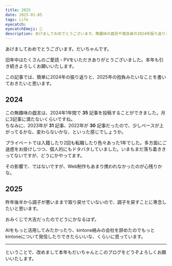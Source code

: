 ```yaml
---
title: 2025
date: 2025-01-05
tags: Life
eyecatch: 
eyecatchEmoji: 🎍️
description: あけましておめでとうございます。無趣味の戯言や僕自身の2024年振り返りと、2025年の抱負についてです。
---
```


あけましておめでとうございます。だいちゃんです。

旧年中はたくさんのご愛読・PVをいただきありがとうございました。本年も引き続きよろしくお願いいたします。

この記事では、簡単に2024年の振り返りと、2025年の抱負みたいなことを書いておきたいと思います。

## 2024

この無趣味の戯言は、2024年1年間で **35** 記事を投稿することができました。月に3記事に満たないくらいですね。    
ちなみに、2023年が **31** 記事、2022年が **30** 記事だったので、少しペースが上がってるかな、変わらないかな、といった感じでしょうか。

プライベートでは入籍したり2回も転職したり色々あった1年でした。多方面にご迷惑をお掛けしつつ、個人的にもドタバタしていました。いまもまだ落ち着ききってないですが、どうにかやってます。

その影響で、ではないですが、Web制作もあまり携われなかったのが心残りかな。

## 2025

昨年後半から調子が悪いままで取り戻せていないので、調子を戻すことに専念したいと思います。

おみくじで大吉だったのでどうにかなるはず。

AIをもっと活用してみたかったり、kintone絡みの会社を辞めたのでもっとkintoneについて発信したりできたらいいな、くらいに思っています。

---

ということで、改めまして本年もだいちゃんとこのブログをどうぞよろしくお願いいたします。